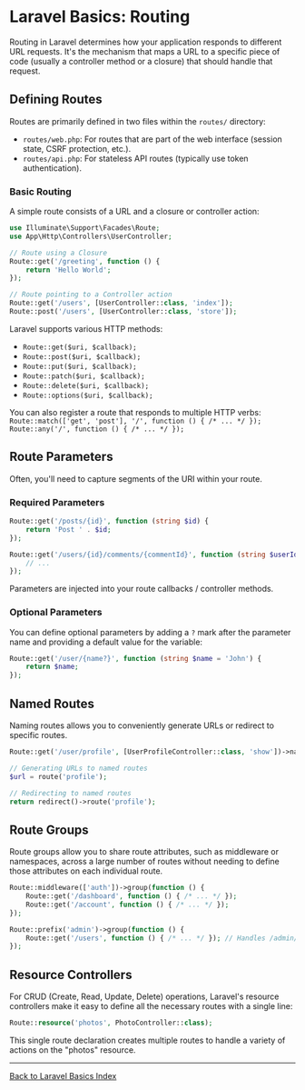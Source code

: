 # Laravel Basics: Routing

Routing in Laravel determines how your application responds to different URL requests. It's the mechanism that maps a URL to a specific piece of code (usually a controller method or a closure) that should handle that request.

## Defining Routes

Routes are primarily defined in two files within the `routes/` directory:

*   `routes/web.php`: For routes that are part of the web interface (session state, CSRF protection, etc.).
*   `routes/api.php`: For stateless API routes (typically use token authentication).

### Basic Routing

A simple route consists of a URL and a closure or controller action:

```php
use Illuminate\Support\Facades\Route;
use App\Http\Controllers\UserController;

// Route using a Closure
Route::get('/greeting', function () {
    return 'Hello World';
});

// Route pointing to a Controller action
Route::get('/users', [UserController::class, 'index']);
Route::post('/users', [UserController::class, 'store']);
```

Laravel supports various HTTP methods:
*   `Route::get($uri, $callback);`
*   `Route::post($uri, $callback);`
*   `Route::put($uri, $callback);`
*   `Route::patch($uri, $callback);`
*   `Route::delete($uri, $callback);`
*   `Route::options($uri, $callback);`

You can also register a route that responds to multiple HTTP verbs:
`Route::match(['get', 'post'], '/', function () { /* ... */ });`
`Route::any('/', function () { /* ... */ });`

## Route Parameters

Often, you'll need to capture segments of the URI within your route.

### Required Parameters
```php
Route::get('/posts/{id}', function (string $id) {
    return 'Post ' . $id;
});

Route::get('/users/{id}/comments/{commentId}', function (string $userId, string $commentId) {
    // ...
});
```
Parameters are injected into your route callbacks / controller methods.

### Optional Parameters
You can define optional parameters by adding a `?` mark after the parameter name and providing a default value for the variable:
```php
Route::get('/user/{name?}', function (string $name = 'John') {
    return $name;
});
```

## Named Routes

Naming routes allows you to conveniently generate URLs or redirect to specific routes.
```php
Route::get('/user/profile', [UserProfileController::class, 'show'])->name('profile');

// Generating URLs to named routes
$url = route('profile');

// Redirecting to named routes
return redirect()->route('profile');
```

## Route Groups

Route groups allow you to share route attributes, such as middleware or namespaces, across a large number of routes without needing to define those attributes on each individual route.

```php
Route::middleware(['auth'])->group(function () {
    Route::get('/dashboard', function () { /* ... */ });
    Route::get('/account', function () { /* ... */ });
});

Route::prefix('admin')->group(function () {
    Route::get('/users', function () { /* ... */ }); // Handles /admin/users
});
```

## Resource Controllers

For CRUD (Create, Read, Update, Delete) operations, Laravel's resource controllers make it easy to define all the necessary routes with a single line:
```php
Route::resource('photos', PhotoController::class);
```
This single route declaration creates multiple routes to handle a variety of actions on the "photos" resource.

---
[Back to Laravel Basics Index](https://hackmd.io/@jmrecodes/B1PTGFkXgl)